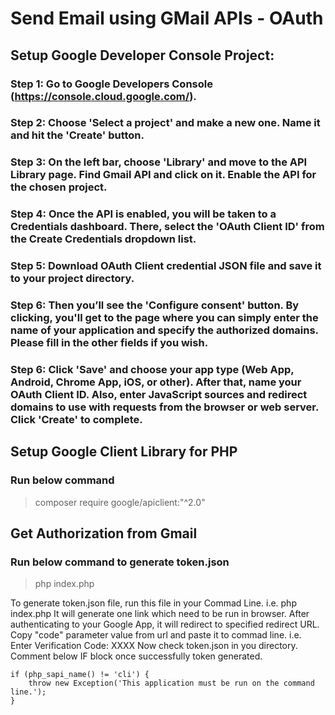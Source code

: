 # Send Email using GMail APIs - OAuth

## Setup Google Developer Console Project:

### Step 1: Go to Google Developers Console (https://console.cloud.google.com/). 
### Step 2: Choose 'Select a project' and make a new one. Name it and hit the 'Create' button.
### Step 3: On the left bar, choose 'Library' and move to the API Library page. Find Gmail API and click on it. Enable the API for the chosen project.
### Step 4: Once the API is enabled, you will be taken to a Credentials dashboard. There, select the 'OAuth Client ID' from the Create Credentials dropdown list. 
### Step 5: Download OAuth Client credential JSON file and save it to your project directory.
### Step 6: Then you’ll see the 'Configure consent' button. By clicking, you'll get to the page where you can simply enter the name of your application and specify the authorized domains. Please fill in the other fields if you wish.
### Step 6: Click 'Save' and choose your app type (Web App, Android, Chrome App, iOS, or other). After that, name your OAuth Client ID. Also, enter JavaScript sources and redirect domains to use with requests from the browser or web server. Click 'Create' to complete.


## Setup Google Client Library for PHP

### Run below command
> composer require google/apiclient:"^2.0"

## Get Authorization from Gmail

### Run below command to generate token.json
> php index.php


To generate token.json file, run this file in your Commad Line. i.e. php index.php
It will generate one link which need to be run in browser.
After authenticating to your Google App, it will redirect to specified redirect URL.
Copy "code" parameter value from url and paste it to commad line. i.e. Enter Verification Code: XXXX
Now check token.json in you directory. 
Comment below IF block once successfully token generated.

```
if (php_sapi_name() != 'cli') {
    throw new Exception('This application must be run on the command line.');
}
```
